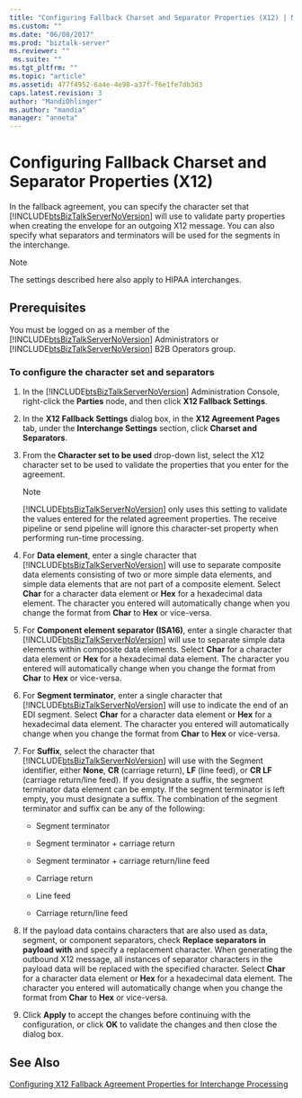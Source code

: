 ```yaml
---
title: "Configuring Fallback Charset and Separator Properties (X12) | Microsoft Docs"
ms.custom: ""
ms.date: "06/08/2017"
ms.prod: "biztalk-server"
ms.reviewer: ""
 ms.suite: ""
ms.tgt_pltfrm: ""
ms.topic: "article"
ms.assetid: 477f4952-6a4e-4e98-a37f-f6e1fe7db3d3
caps.latest.revision: 3
author: "MandiOhlinger"
ms.author: "mandia"
manager: "anneta"
---
```

# Configuring Fallback Charset and Separator Properties (X12)
In the fallback agreement, you can specify the character set that [!INCLUDE[btsBizTalkServerNoVersion](../includes/btsbiztalkservernoversion-md.md)] will use to validate party properties when creating the envelope for an outgoing X12 message. You can also specify what separators and terminators will be used for the segments in the interchange.  
  
> [!NOTE]
>  The settings described here also apply to HIPAA interchanges.  
  
## Prerequisites  
 You must be logged on as a member of the [!INCLUDE[btsBizTalkServerNoVersion](../includes/btsbiztalkservernoversion-md.md)] Administrators or [!INCLUDE[btsBizTalkServerNoVersion](../includes/btsbiztalkservernoversion-md.md)] B2B Operators group.  
  
### To configure the character set and separators  
  
1.  In the [!INCLUDE[btsBizTalkServerNoVersion](../includes/btsbiztalkservernoversion-md.md)] Administration Console, right-click the **Parties** node, and then click **X12 Fallback Settings**.  
  
2.  In the **X12 Fallback Settings** dialog box, in the **X12 Agreement Pages** tab, under the **Interchange Settings** section, click **Charset and Separators**.  
  
3.  From the **Character set to be used** drop-down list, select the X12 character set to be used to validate the properties that you enter for the agreement.  
  
    > [!NOTE]
    >  [!INCLUDE[btsBizTalkServerNoVersion](../includes/btsbiztalkservernoversion-md.md)] only uses this setting to validate the values entered for the related agreement properties. The receive pipeline or send pipeline will ignore this character-set property when performing run-time processing.  
  
4.  For **Data element**, enter a single character that [!INCLUDE[btsBizTalkServerNoVersion](../includes/btsbiztalkservernoversion-md.md)] will use to separate composite data elements consisting of two or more simple data elements, and simple data elements that are not part of a composite element. Select **Char** for a character data element or **Hex** for a hexadecimal data element. The character you entered will automatically change when you change the format from **Char** to **Hex** or vice-versa.  
  
5.  For **Component element separator (ISA16)**, enter a single character that [!INCLUDE[btsBizTalkServerNoVersion](../includes/btsbiztalkservernoversion-md.md)] will use to separate simple data elements within composite data elements. Select **Char** for a character data element or **Hex** for a hexadecimal data element. The character you entered will automatically change when you change the format from **Char** to **Hex** or vice-versa.  
  
6.  For **Segment terminator**, enter a single character that [!INCLUDE[btsBizTalkServerNoVersion](../includes/btsbiztalkservernoversion-md.md)] will use to indicate the end of an EDI segment. Select **Char** for a character data element or **Hex** for a hexadecimal data element. The character you entered will automatically change when you change the format from **Char** to **Hex** or vice-versa.  
  
7.  For **Suffix**, select the character that [!INCLUDE[btsBizTalkServerNoVersion](../includes/btsbiztalkservernoversion-md.md)] will use with the Segment identifier, either **None**, **CR** (carriage return), **LF** (line feed), or **CR LF** (carriage return/line feed). If you designate a suffix, the segment terminator data element can be empty. If the segment terminator is left empty, you must designate a suffix. The combination of the segment terminator and suffix can be any of the following:  
  
    -   Segment terminator  
  
    -   Segment terminator + carriage return  
  
    -   Segment terminator + carriage return/line feed  
  
    -   Carriage return  
  
    -   Line feed  
  
    -   Carriage return/line feed  
  
8.  If the payload data contains characters that are also used as data, segment, or component separators, check **Replace separators in payload with** and specify a replacement character. When generating the outbound X12 message, all instances of separator characters in the payload data will be replaced with the specified character. Select **Char** for a character data element or **Hex** for a hexadecimal data element. The character you entered will automatically change when you change the format from **Char** to **Hex** or vice-versa.  
  
9. Click **Apply** to accept the changes before continuing with the configuration, or click **OK** to validate the changes and then close the dialog box.  
  
## See Also  
 [Configuring X12 Fallback Agreement Properties for Interchange Processing](../core/configuring-x12-fallback-agreement-properties-for-interchange-processing.md)